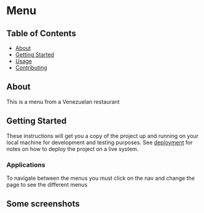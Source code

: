# Menu

## Table of Contents

- [About](#about)
- [Getting Started](#getting_started)
- [Usage](#usage)
- [Contributing](../CONTRIBUTING.md)

## About <a name = "about"></a>

This is a menu from a Venezuelan restaurant 

## Getting Started <a name = "getting_started"></a>

These instructions will get you a copy of the project up and running on your local machine for development and testing purposes. See [deployment](#deployment) for notes on how to deploy the project on a live system.



### Applications


To navigate between the menus you must click on the nav and change the page to see the different menus


## Some screenshots 
<img src="img/menu1" alt="">
<img src="img/menu2" alt="">
<img src="img/mwnu3" alt="">
<img src="img/mwnu4" alt="">


